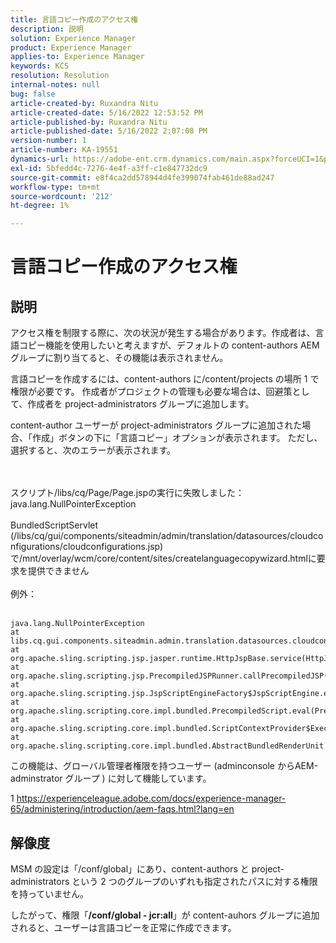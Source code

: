 ```yaml
---
title: 言語コピー作成のアクセス権
description: 説明
solution: Experience Manager
product: Experience Manager
applies-to: Experience Manager
keywords: KCS
resolution: Resolution
internal-notes: null
bug: false
article-created-by: Ruxandra Nitu
article-created-date: 5/16/2022 12:53:52 PM
article-published-by: Ruxandra Nitu
article-published-date: 5/16/2022 2:07:08 PM
version-number: 1
article-number: KA-19551
dynamics-url: https://adobe-ent.crm.dynamics.com/main.aspx?forceUCI=1&pagetype=entityrecord&etn=knowledgearticle&id=2e4a6f36-17d5-ec11-a7b5-000d3a37750e
exl-id: 5bfedd4c-7276-4e4f-a3ff-c1e847732dc9
source-git-commit: e8f4ca2dd578944d4fe399074fab461de88ad247
workflow-type: tm+mt
source-wordcount: '212'
ht-degree: 1%

---
```


# 言語コピー作成のアクセス権

## 説明


アクセス権を制限する際に、次の状況が発生する場合があります。作成者は、言語コピー機能を使用したいと考えますが、デフォルトの content-authors AEMグループに割り当てると、その機能は表示されません。

言語コピーを作成するには、content-authors に/content/projects の場所 1 で権限が必要です。 作成者がプロジェクトの管理も必要な場合は、回避策として、作成者を project-administrators グループに追加します。

content-author ユーザーが project-administrators グループに追加された場合、「作成」ボタンの下に「言語コピー」オプションが表示されます。 ただし、選択すると、次のエラーが表示されます。


<br><br>スクリプト/libs/cq/Page/Page.jspの実行に失敗しました：java.lang.NullPointerException<br><br>
BundledScriptServlet (/libs/cq/gui/components/siteadmin/admin/translation/datasources/cloudconfigurations/cloudconfigurations.jsp) で/mnt/overlay/wcm/core/content/sites/createlanguagecopywizard.htmlに要求を提供できません
<br><br>例外：<br><br>

```
java.lang.NullPointerException
at libs.cq.gui.components.siteadmin.admin.translation.datasources.cloudconfigurations.cloudconfigurations__002e__jsp._jspService(cloudconfigurations__002e__jsp.java:183)
at org.apache.sling.scripting.jsp.jasper.runtime.HttpJspBase.service(HttpJspBase.java:70)
at org.apache.sling.scripting.jsp.PrecompiledJSPRunner.callPrecompiledJSP(PrecompiledJSPRunner.java:72)
at org.apache.sling.scripting.jsp.JspScriptEngineFactory$JspScriptEngine.eval(JspScriptEngineFactory.java:583)
at org.apache.sling.scripting.core.impl.bundled.PrecompiledScript.eval(PrecompiledScript.java:56)
at org.apache.sling.scripting.core.impl.bundled.ScriptContextProvider$ExecutableContext.eval(ScriptContextProvider.java:170)
at org.apache.sling.scripting.core.impl.bundled.AbstractBundledRenderUnit.eval(AbstractBundledRenderUnit.java:135)
```




この機能は、グローバル管理者権限を持つユーザー (adminconsole からAEM-adminstrator グループ ) に対して機能しています。



1 https://experienceleague.adobe.com/docs/experience-manager-65/administering/introduction/aem-faqs.html?lang=en


## 解像度


MSM の設定は「/conf/global」にあり、content-authors と project-administrators という 2 つのグループのいずれも指定されたパスに対する権限を持っていません。

したがって、権限「<b>/conf/global - jcr:all</b>」が content-auhors グループに追加されると、ユーザーは言語コピーを正常に作成できます。
